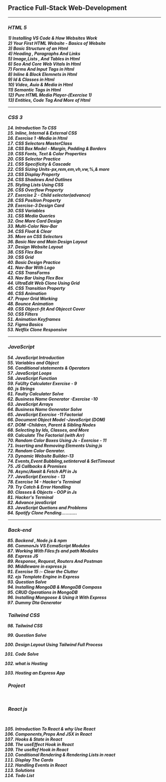 ## Practice Full-Stack Web-Development
<i>
<hr>

<h3>HTML 5</h3>
<b>
1) Installing VS Code & How Websites Work            <br>
2) Your First HTML Website - Basics of Website       <br>
3) Basic Structure of an Html                        <br>
4) Heading , Paragraphs And Links                    <br>
5) Image,Lists , And Tables in Html                  <br>
6) Seo And Core Web Vitals In Html                   <br>
7) Forms And Input Tags in Html                      <br>
8) Inline & Block Elemnets in Html                   <br>
9) Id & Classes in Html                              <br>
10) Video, Auio & Media in Html                      <br>
11) Semantic Tags in Html                            <br>
12) Pure HTML Media Player-(Exercise 1)              <br>
13) Entities, Code Tag And More of Html              <br>
<hr>
<h3>CSS 3</h3>

14) Introduction To CSS                              <br>
15) Inline, Internal & External CSS                  <br>
16) Exercise 1 -Media in Html                        <br>
17) CSS Selectors MasterClass                        <br>
18) CSS Box Model - Margin, Padding & Borders        <br>
19) CSS Fonts, Text & Color Properties               <br>
20) CSS Selector Practice                            <br>
21) CSS Specificity & Cascade                        <br>
22) CSS Sizing Units-px,rem,em,vh,vw,%,& more        <br> 
23) CSS Display Property                             <br>
24) CSS Shadows And Outlines                         <br>
25) Styling Lists Using CSS                          <br>
26) CSS Overflow Property                            <br>
27) Exercise 2 - Child selector(advance)             <br>
28) CSS Position Property                            <br>
29) Exercise-3 Design Card                           <br>
30) CSS Variables                                    <br>
31) CSS Media Queries                                <br>
32) One More Card Design                             <br>
33) Multi-Color Nav-Bar                              <br>
34) CSS Float & Clear                                <br>
35) More on CSS Selectors                            <br>
36) Basic Nav and Main Design Layout                 <br>
37) Design Website Layout                            <br>
38) CSS <b>Flex Box</b>                              <br>                                      
39) CSS <b>Grid</b>                                  <br>
40) Basic Design Practice                            <br>
41) Nav-Bar With Logo                                <br>
42) CSS TransForms                                   <br>
43) Nav Bar Using Flex Box                           <br>
44) UltraEdit Web Clone Using Grid                   <br>
45) CSS Transition Property                          <br>
46) CSS Animation                                    <br>
47) Proper Grid Working                              <br>
48) Bounce Animation                                 <br>
49) CSS Object-fit And Objecct Cover                 <br>
50) CSS Filters                                      <br>
51) Animation Keyframes                              <br>
52) Figma Basics                                     <br>
53) Netflix Clone Responsive                         <br>
<hr>
<h3>JavaScript</h3>

54) JavaScript Introduction                          <br>
55) Variables and Object                             <br>
56) Conditional statements & Operators               <br>
57) JavaScript Loops                                 <br>
58) JavaScript Function                              <br>
59) FaUlty Calculater Exercise - 9                   <br>
60) js Strings                                       <br>
61) Faulty Calculater Solve                          <br>
62) Business Name Generator -Exercise -10            <br>
63) JavaScript <b>Arrays</b>                         <br>
64) Business Name Generator Solve                    <br>
65) JavaScript Exercise -11 Factorial                <br>
66) Document Object Model -JavaScript <b>(DOM)</b>   <br>
67) DOM -Children, Parent & Sibling Nodes            <br>
68) Selecting by Ids, Classes, and More              <br>
69) Calculate The Factorial (with Arr)               <br>
70) Random Color Boxes Using Js - Exercise - 11      <br>            
71) Inserting and Removing Elements Using js         <br>
72) Random Color Genrater.                           <br>
73) Dynamic Website Builder-13                       <br>
74) Events,Event Bubbling,setinterval & SetTimeout   <br>
75) JS Callbacks & Promises                          <br>
76) Async/Await & Fetch API in Js                    <br>
77) JavaScript Exercise -  13                        <br>
78) Exercise 14 - Hacker's Terminal                  <br>
79) Try Catch & Error Handling                       <br>
80) Classes & Objects - OOP in Js                    <br>
81) Hacker's Terminal                                <br>
82) Advance javaScript                               <br>
83) JavaScript Quetions and Problems                 <br>
84) Spotify Clone Pending...........                 <br>
<hr>

<h3>Back-end</h3>

85) Backend , Node.js & npm                          <br>
86) CommonJs VS EcmaScript Modules                   <br>
87) Working With Files:fs and path Modules           <br>
88) Express JS                                       <br>
89) Response, Request, Routers And Postman           <br>
90) Middleware in express js                         <br>
91) Exercise 15 :- Clear the Clutter                 <br>
92) ejs Template Engine in Express                   <br>
93) Question Solve                                   <br>
94) Installing MongoDB & MongoDB Compass             <br>
95) CRUD Operations in MongoDB                       <br>
96) Installing Mongoose & Using it With Express      <br>
97) Dummy Dta Generator                              <br>


<h3>Tailwind CSS</h3>

98) Tailwind CSS                                     <br>
99) Question Solve                                   <br>
100) Design Layout Using Tailwind Full Process       <br>

102) Code Solve                                       <br>
103) what is Hosting                                  <br>
104) Hosting an Express App                           <br>
<h3>Project</h3>                                      <br>

 <h3>React js</h3>                                   <br>

 105) Introduction To React & why Use React          <br> 
 106) Components,Props And JSX in React              <br>
 107) Hooks & State in React                         <br>
 108) The useEffect Hook in React                    <br>
 109) The useRef Hook in React                       <br>
 110) Conditional Rendering & Rendering Lists in react <br>
 111) Display The Cards                               <br>
 112) Handling Events in React                        <br>
 113) Solutions                                       <br>
 114) Todo List
</b>
</i>
